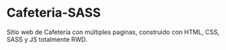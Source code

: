 # Cafeteria-SASS
Sitio web de Cafetería con múltiples paginas, construido con HTML, CSS, SASS y JS totalmente RWD.
